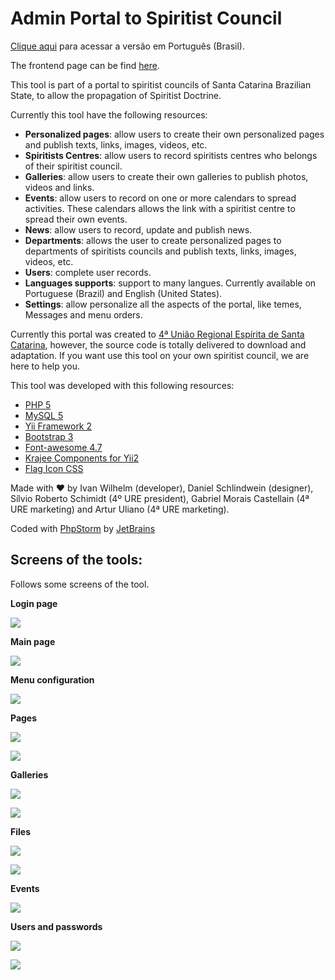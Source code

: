 Admin Portal to Spiritist Council
=============================================================================

[Clique aqui](README.en-US.md) para acessar a versão em Português (Brasil).

The frontend page can be find [here](https://github.com/ivanwhm/uresc-frontend).

This tool is part of a portal to spiritist councils of Santa Catarina Brazilian State, to allow the propagation of Spiritist Doctrine.

Currently this tool have the following resources:

 - **Personalized pages**: allow users to create their own personalized pages and publish texts, links, images, videos, etc.
 - **Spiritists Centres**: allow users to record spiritists centres who belongs of their spiritist council.
 - **Galleries**: allow users to create their own galleries to publish photos, videos and links.
 - **Events**: allow users to record on one or more calendars to spread activities. These calendars allows the link with a spiritist centre to spread their own events.
 - **News**: allow users to record, update and publish news.
 - **Departments**: allows the user to create personalized pages to departments of spiritists councils and publish texts, links, images, videos, etc.
 - **Users**: complete user records.
 - **Languages supports**: support to many langues. Currently available on Portuguese (Brazil) and English (United States).
 - **Settings**: allow personalize all the aspects of the portal, like temes, Messages and menu orders.
 
Currently this portal was created to [4ª União Regional Espírita de Santa Catarina](http://www.ure4-fec.org.br), however, the source code is totally delivered to download and adaptation. If you want use this tool on your own spiritist council, we are here to help you.

This tool was developed with this following resources:

 - [PHP 5](http://www.php.net)
 - [MySQL 5](http://www.mysql.com)
 - [Yii Framework 2](http://www.yiiframework.net)
 - [Bootstrap 3](http://getbootstrap.com)
 - [Font-awesome 4.7](http://fontawesome.io)
 - [Krajee Components for Yii2](http://demos.krajee.com)
 - [Flag Icon CSS](http://flag-icon-css.lip.is)

Made with &hearts; by Ivan Wilhelm (developer), Daniel Schlindwein (designer), Sílvio Roberto Schimidt (4º URE president), Gabriel Morais Castellain (4ª URE marketing) and Artur Uliano (4ª URE marketing).

Coded with [PhpStorm](https://www.jetbrains.com/phpstorm/) by [JetBrains](https://www.jetbrains.com/)

Screens of the tools:
--------------------

Follows some screens of the tool.

**Login page**

![](img/en-US/login.png)

**Main page**

![](img/en-US/main.png)

**Menu configuration**

![](img/en-US/menu.png)

**Pages**

![](img/en-US/page1.png)

![](img/en-US/page2.png)

**Galleries**

![](img/en-US/gallery1.png)

![](img/en-US/gallery2.png)

**Files**

![](img/en-US/download1.png)

![](img/en-US/download2.png)

**Events**

![](img/en-US/event.png)

**Users and passwords**

![](img/en-US/user.png)

![](img/en-US/password.png)